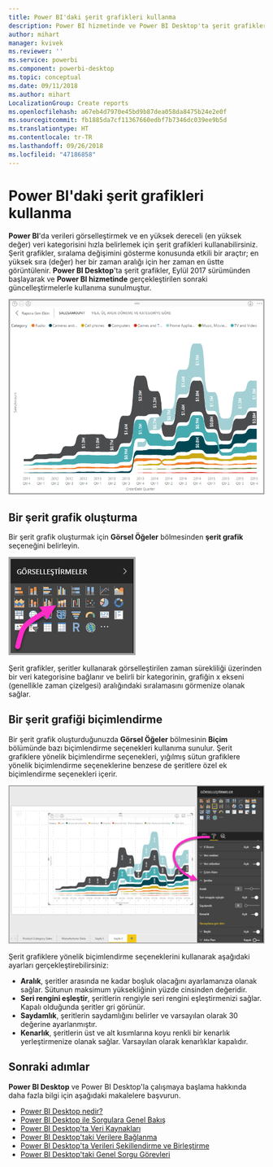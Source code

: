 ```yaml
---
title: Power BI'daki şerit grafikleri kullanma
description: Power BI hizmetinde ve Power BI Desktop'ta şerit grafikler oluşturma ve bunları kullanma
author: mihart
manager: kvivek
ms.reviewer: ''
ms.service: powerbi
ms.component: powerbi-desktop
ms.topic: conceptual
ms.date: 09/11/2018
ms.author: mihart
LocalizationGroup: Create reports
ms.openlocfilehash: a67eb4d7970e45bd9b87dea058da8475b24e2e0f
ms.sourcegitcommit: fb1885da7cf11367660edbf7b7346dc039ee9b5d
ms.translationtype: HT
ms.contentlocale: tr-TR
ms.lasthandoff: 09/26/2018
ms.locfileid: "47186858"
---
```

# <a name="use-ribbon-charts-in-power-bi"></a>Power BI'daki şerit grafikleri kullanma
**Power BI**'da verileri görselleştirmek ve en yüksek dereceli (en yüksek değer) veri kategorisini hızla belirlemek için şerit grafikleri kullanabilirsiniz. Şerit grafikler, sıralama değişimini gösterme konusunda etkili bir araçtır; en yüksek sıra (değer) her bir zaman aralığı için her zaman en üstte görüntülenir. **Power BI Desktop**'ta şerit grafikler, Eylül 2017 sürümünden başlayarak ve **Power BI hizmetinde** gerçekleştirilen sonraki güncelleştirmelerle kullanıma sunulmuştur.

![](media/desktop-ribbon-charts/ribbon-charts_01.png)

## <a name="create-a-ribbon-chart"></a>Bir şerit grafik oluşturma
Bir şerit grafik oluşturmak için **Görsel Öğeler** bölmesinden **şerit grafik** seçeneğini belirleyin.

![](media/desktop-ribbon-charts/ribbon-charts_02.png)

Şerit grafikler, şeritler kullanarak görselleştirilen zaman sürekliliği üzerinden bir veri kategorisine bağlanır ve belirli bir kategorinin, grafiğin x ekseni (genellikle zaman çizelgesi) aralığındaki sıralamasını görmenize olanak sağlar.

## <a name="format-a-ribbon-chart"></a>Bir şerit grafiği biçimlendirme
Bir şerit grafik oluşturduğunuzda **Görsel Öğeler** bölmesinin **Biçim** bölümünde bazı biçimlendirme seçenekleri kullanıma sunulur. Şerit grafiklere yönelik biçimlendirme seçenekleri, yığılmış sütun grafiklere yönelik biçimlendirme seçeneklerine benzese de şeritlere özel ek biçimlendirme seçenekleri içerir.

![](media/desktop-ribbon-charts/ribbon-charts_03.png)

Şerit grafiklere yönelik biçimlendirme seçeneklerini kullanarak aşağıdaki ayarları gerçekleştirebilirsiniz:

* **Aralık**, şeritler arasında ne kadar boşluk olacağını ayarlamanıza olanak sağlar. Sütunun maksimum yüksekliğinin yüzde cinsinden değeridir.
* **Seri rengini eşleştir**, şeritlerin rengiyle seri rengini eşleştirmenizi sağlar. Kapalı olduğunda şeritler gri görünür.
* **Saydamlık**, şeritlerin saydamlığını belirler ve varsayılan olarak 30 değerine ayarlanmıştır.
* **Kenarlık**, şeritlerin üst ve alt kısımlarına koyu renkli bir kenarlık yerleştirmenize olanak sağlar. Varsayılan olarak kenarlıklar kapalıdır.

## <a name="next-steps"></a>Sonraki adımlar
**Power BI Desktop** ve Power BI Desktop'la çalışmaya başlama hakkında daha fazla bilgi için aşağıdaki makalelere başvurun.

* [Power BI Desktop nedir?](../desktop-what-is-desktop.md)
* [Power BI Desktop ile Sorgulara Genel Bakış](../desktop-query-overview.md)
* [Power BI Desktop'ta Veri Kaynakları](../desktop-data-sources.md)
* [Power BI Desktop'taki Verilere Bağlanma](../desktop-connect-to-data.md)
* [Power BI Desktop'ta Verileri Şekillendirme ve Birleştirme](../desktop-shape-and-combine-data.md)
* [Power BI Desktop'taki Genel Sorgu Görevleri](../desktop-common-query-tasks.md)   

